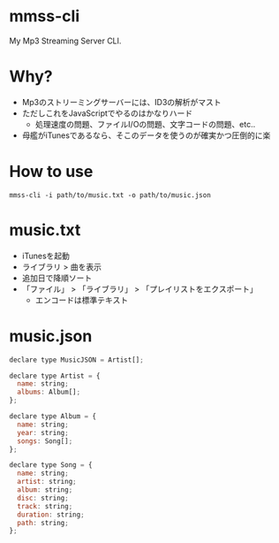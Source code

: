 # mmss-cli

My Mp3 Streaming Server CLI.

# Why?

- Mp3のストリーミングサーバーには、ID3の解析がマスト
- ただしこれをJavaScriptでやるのはかなりハード
  - 処理速度の問題、ファイルI/Oの問題、文字コードの問題、etc..
- 母艦がiTunesであるなら、そこのデータを使うのが確実かつ圧倒的に楽

# How to use

```
mmss-cli -i path/to/music.txt -o path/to/music.json
```

# music.txt

- iTunesを起動
- ライブラリ > 曲を表示
- 追加日で降順ソート
- 「ファイル」 > 「ライブラリ」 > 「プレイリストをエクスポート」
  - エンコードは標準テキスト

# music.json
```js
declare type MusicJSON = Artist[];

declare type Artist = {
  name: string;
  albums: Album[];
};

declare type Album = {
  name: string;
  year: string;
  songs: Song[];
};

declare type Song = {
  name: string;
  artist: string;
  album: string;
  disc: string;
  track: string;
  duration: string;
  path: string;
};
```
